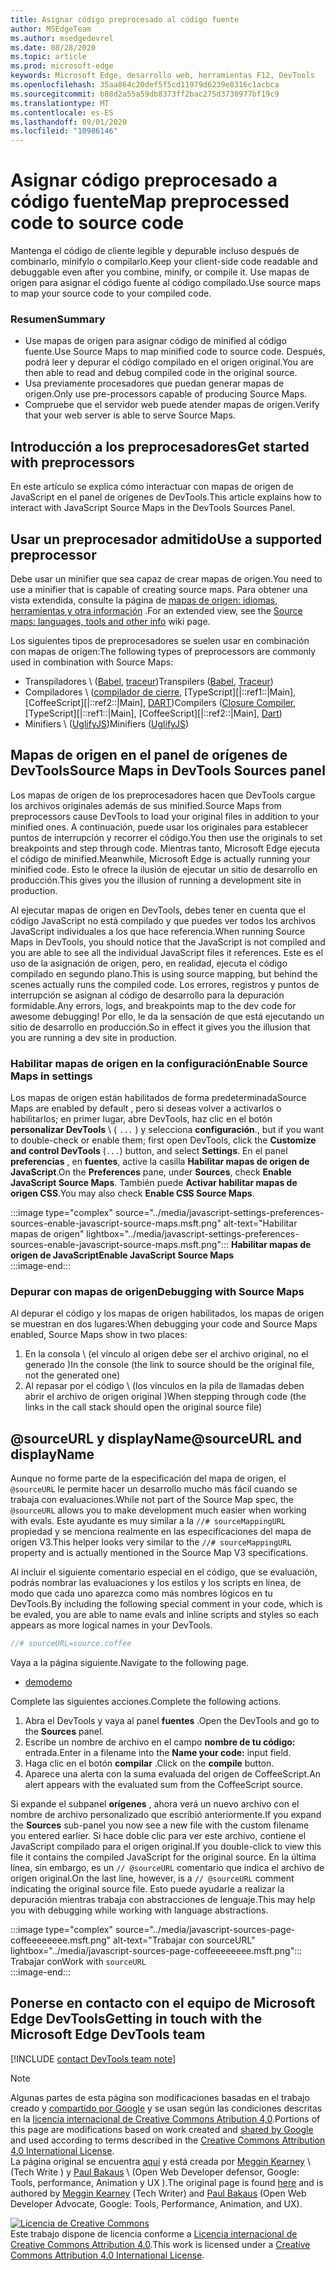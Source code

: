 ```yaml
---
title: Asignar código preprocesado al código fuente
author: MSEdgeTeam
ms.author: msedgedevrel
ms.date: 08/28/2020
ms.topic: article
ms.prod: microsoft-edge
keywords: Microsoft Edge, desarrollo web, herramientas F12, DevTools
ms.openlocfilehash: 35aa864c20def5f5cd11979d6239e8316c1acbca
ms.sourcegitcommit: b88d2a55a59db8373ff2bac275d3730977bf19c9
ms.translationtype: MT
ms.contentlocale: es-ES
ms.lasthandoff: 09/01/2020
ms.locfileid: "10986146"
---
```

<!-- Copyright Meggin Kearney and Paul Bakaus

   Licensed under the Apache License, Version 2.0 (the "License");
   you may not use this file except in compliance with the License.
   You may obtain a copy of the License at

       https://www.apache.org/licenses/LICENSE-2.0

   Unless required by applicable law or agreed to in writing, software
   distributed under the License is distributed on an "AS IS" BASIS,
   WITHOUT WARRANTIES OR CONDITIONS OF ANY KIND, either express or implied.
   See the License for the specific language governing permissions and
   limitations under the License.  -->  

# <span data-ttu-id="3040e-103">Asignar código preprocesado a código fuente</span><span class="sxs-lookup"><span data-stu-id="3040e-103">Map preprocessed code to source code</span></span>  

<span data-ttu-id="3040e-104">Mantenga el código de cliente legible y depurable incluso después de combinarlo, minifylo o compilarlo.</span><span class="sxs-lookup"><span data-stu-id="3040e-104">Keep your client-side code readable and debuggable even after you combine, minify, or compile it.</span></span>  <span data-ttu-id="3040e-105">Use mapas de origen para asignar el código fuente al código compilado.</span><span class="sxs-lookup"><span data-stu-id="3040e-105">Use source maps to map your source code to your compiled code.</span></span>  

### <span data-ttu-id="3040e-106">Resumen</span><span class="sxs-lookup"><span data-stu-id="3040e-106">Summary</span></span>  

*   <span data-ttu-id="3040e-107">Use mapas de origen para asignar código de minified al código fuente.</span><span class="sxs-lookup"><span data-stu-id="3040e-107">Use Source Maps to map minified code to source code.</span></span> <span data-ttu-id="3040e-108">Después, podrá leer y depurar el código compilado en el origen original.</span><span class="sxs-lookup"><span data-stu-id="3040e-108">You are then able to read and debug compiled code in the original source.</span></span>  
*   <span data-ttu-id="3040e-109">Usa previamente procesadores que puedan generar mapas de origen.</span><span class="sxs-lookup"><span data-stu-id="3040e-109">Only use pre-processors capable of producing Source Maps.</span></span>  
*   <span data-ttu-id="3040e-110">Compruebe que el servidor web puede atender mapas de origen.</span><span class="sxs-lookup"><span data-stu-id="3040e-110">Verify that your web server is able to serve Source Maps.</span></span>  
    
<!--todo: add link to preprocessors capable of producing Source Maps when section is available -->  
<!--[]: /web/tools/setup/setup-preprocessors?#supported_preprocessors ""  -->  

## <span data-ttu-id="3040e-111">Introducción a los preprocesadores</span><span class="sxs-lookup"><span data-stu-id="3040e-111">Get started with preprocessors</span></span>  

<span data-ttu-id="3040e-112">En este artículo se explica cómo interactuar con mapas de origen de JavaScript en el panel de orígenes de DevTools.</span><span class="sxs-lookup"><span data-stu-id="3040e-112">This article explains how to interact with JavaScript Source Maps in the DevTools Sources Panel.</span></span>  <!--For a first overview of what preprocessors are, how each may help, and how Source Maps work; see Set Up CSS & JS Preprocessors.  -->  

<!--todo: add link to Set Up CSS & JS Preprocessors when section is available -->  
<!--[]: /web/tools/setup/setup-preprocessors#debugging-and-editing-preprocessed-content ""  -->  

## <span data-ttu-id="3040e-113">Usar un preprocesador admitido</span><span class="sxs-lookup"><span data-stu-id="3040e-113">Use a supported preprocessor</span></span>  

<span data-ttu-id="3040e-114">Debe usar un minifier que sea capaz de crear mapas de origen.</span><span class="sxs-lookup"><span data-stu-id="3040e-114">You need to use a minifier that is capable of creating source maps.</span></span>  <!--For the most popular options, see the preprocessor support section.  -->  <span data-ttu-id="3040e-115">Para obtener una vista extendida, consulte la página de [mapas de origen: idiomas, herramientas y otra información][GitHubWikiSourceMapsLanguagesTools] .</span><span class="sxs-lookup"><span data-stu-id="3040e-115">For an extended view, see the [Source maps: languages, tools and other info][GitHubWikiSourceMapsLanguagesTools] wiki page.</span></span>  

<!--todo: add link to see the preprocessor support section when section is available -->  
<!--[]: /web/tools/setup/setup-preprocessors?#supported_preprocessors ""  -->  

<span data-ttu-id="3040e-116">Los siguientes tipos de preprocesadores se suelen usar en combinación con mapas de origen:</span><span class="sxs-lookup"><span data-stu-id="3040e-116">The following types of preprocessors are commonly used in combination with Source Maps:</span></span>  

*   <span data-ttu-id="3040e-117">Transpiladores \ ([Babel][BabelJS], [traceur][GitHubWikiGoogleTraceurCompiler]\)</span><span class="sxs-lookup"><span data-stu-id="3040e-117">Transpilers \([Babel][BabelJS], [Traceur][GitHubWikiGoogleTraceurCompiler]\)</span></span>  
*   <span data-ttu-id="3040e-118">Compiladores \ ([compilador de cierre][GitHubGoogleClosureCompiler], [TypeScript][|::ref1::|Main], [CoffeeScript][|::ref2::|Main], [DART][DartMain]\)</span><span class="sxs-lookup"><span data-stu-id="3040e-118">Compilers \([Closure Compiler][GitHubGoogleClosureCompiler], [TypeScript][|::ref1::|Main], [CoffeeScript][|::ref2::|Main], [Dart][DartMain]\)</span></span>  
*   <span data-ttu-id="3040e-119">Minifiers \ ([UglifyJS][GitHubMishooUglifyJS]\)</span><span class="sxs-lookup"><span data-stu-id="3040e-119">Minifiers \([UglifyJS][GitHubMishooUglifyJS]\)</span></span>  
    
## <span data-ttu-id="3040e-120">Mapas de origen en el panel de orígenes de DevTools</span><span class="sxs-lookup"><span data-stu-id="3040e-120">Source Maps in DevTools Sources panel</span></span>  

<span data-ttu-id="3040e-121">Los mapas de origen de los preprocesadores hacen que DevTools cargue los archivos originales además de sus minified.</span><span class="sxs-lookup"><span data-stu-id="3040e-121">Source Maps from preprocessors cause DevTools to load your original files in addition to your minified ones.</span></span>  <span data-ttu-id="3040e-122">A continuación, puede usar los originales para establecer puntos de interrupción y recorrer el código.</span><span class="sxs-lookup"><span data-stu-id="3040e-122">You then use the originals to set breakpoints and step through code.</span></span>  <span data-ttu-id="3040e-123">Mientras tanto, Microsoft Edge ejecuta el código de minified.</span><span class="sxs-lookup"><span data-stu-id="3040e-123">Meanwhile, Microsoft Edge is actually running your minified code.</span></span> <span data-ttu-id="3040e-124">Esto le ofrece la ilusión de ejecutar un sitio de desarrollo en producción.</span><span class="sxs-lookup"><span data-stu-id="3040e-124">This gives you the illusion of running a development site in production.</span></span>  

<span data-ttu-id="3040e-125">Al ejecutar mapas de origen en DevTools, debes tener en cuenta que el código JavaScript no está compilado y que puedes ver todos los archivos JavaScript individuales a los que hace referencia.</span><span class="sxs-lookup"><span data-stu-id="3040e-125">When running Source Maps in DevTools, you should notice that the JavaScript is not compiled and you are able to see all the individual JavaScript files it references.</span></span>  <span data-ttu-id="3040e-126">Este es el uso de la asignación de origen, pero, en realidad, ejecuta el código compilado en segundo plano.</span><span class="sxs-lookup"><span data-stu-id="3040e-126">This is using source mapping, but behind the scenes actually runs the compiled code.</span></span>  <span data-ttu-id="3040e-127">Los errores, registros y puntos de interrupción se asignan al código de desarrollo para la depuración formidable.</span><span class="sxs-lookup"><span data-stu-id="3040e-127">Any errors, logs, and breakpoints map to the dev code for awesome debugging!</span></span>  <span data-ttu-id="3040e-128">Por ello, le da la sensación de que está ejecutando un sitio de desarrollo en producción.</span><span class="sxs-lookup"><span data-stu-id="3040e-128">So in effect it gives you the illusion that you are running a dev site in production.</span></span>  

### <span data-ttu-id="3040e-129">Habilitar mapas de origen en la configuración</span><span class="sxs-lookup"><span data-stu-id="3040e-129">Enable Source Maps in settings</span></span>  

<span data-ttu-id="3040e-130">Los mapas de origen están habilitados de forma predeterminada</span><span class="sxs-lookup"><span data-stu-id="3040e-130">Source Maps are enabled by default</span></span> <!--\(as of Microsoft Edge 39\)--><span data-ttu-id="3040e-131">, pero si deseas volver a activarlos o habilitarlos; en primer lugar, abre DevTools, haz clic en el botón **personalizar DevTools** \ ( `...` \) y selecciona **configuración**.</span><span class="sxs-lookup"><span data-stu-id="3040e-131">, but if you want to double-check or enable them; first open DevTools, click the **Customize and control DevTools** \(`...`\) button, and select **Settings**.</span></span>  <span data-ttu-id="3040e-132">En el panel **preferencias** , en **fuentes**, active la casilla **Habilitar mapas de origen de JavaScript**.</span><span class="sxs-lookup"><span data-stu-id="3040e-132">On the **Preferences** pane, under **Sources**, check **Enable JavaScript Source Maps**.</span></span>  <span data-ttu-id="3040e-133">También puede **Activar habilitar mapas de origen CSS**.</span><span class="sxs-lookup"><span data-stu-id="3040e-133">You may also check **Enable CSS Source Maps**.</span></span>  

:::image type="complex" source="../media/javascript-settings-preferences-sources-enable-javascript-source-maps.msft.png" alt-text="Habilitar mapas de origen" lightbox="../media/javascript-settings-preferences-sources-enable-javascript-source-maps.msft.png":::
   **<span data-ttu-id="3040e-135">Habilitar mapas de origen de JavaScript</span><span class="sxs-lookup"><span data-stu-id="3040e-135">Enable JavaScript Source Maps</span></span>**  
:::image-end:::  

### <span data-ttu-id="3040e-136">Depurar con mapas de origen</span><span class="sxs-lookup"><span data-stu-id="3040e-136">Debugging with Source Maps</span></span>  

<span data-ttu-id="3040e-137">Al depurar el código y los mapas de origen habilitados, los mapas de origen se muestran en dos lugares:</span><span class="sxs-lookup"><span data-stu-id="3040e-137">When debugging your code and Source Maps enabled, Source Maps show in two places:</span></span>  

1.  <span data-ttu-id="3040e-138">En la consola \ (el vínculo al origen debe ser el archivo original, no el generado \)</span><span class="sxs-lookup"><span data-stu-id="3040e-138">In the console \(the link to source should be the original file, not the generated one\)</span></span>  
1.  <span data-ttu-id="3040e-139">Al repasar por el código \ (los vínculos en la pila de llamadas deben abrir el archivo de origen original \)</span><span class="sxs-lookup"><span data-stu-id="3040e-139">When stepping through code \(the links in the call stack should open the original source file\)</span></span>  
    
<!--todo: add link to debugging your code when section is available -->  
<!--[DebugBreakpointsStepCode]: ../debug/breakpoints/step-code.md ""  -->  

## <span data-ttu-id="3040e-140">@sourceURL y displayName</span><span class="sxs-lookup"><span data-stu-id="3040e-140">@sourceURL and displayName</span></span>  

<span data-ttu-id="3040e-141">Aunque no forme parte de la especificación del mapa de origen, el `@sourceURL` le permite hacer un desarrollo mucho más fácil cuando se trabaja con evaluaciones.</span><span class="sxs-lookup"><span data-stu-id="3040e-141">While not part of the Source Map spec, the `@sourceURL` allows you to make development much easier when working with evals.</span></span>  <span data-ttu-id="3040e-142">Este ayudante es muy similar a la `//# sourceMappingURL` propiedad y se menciona realmente en las especificaciones del mapa de origen V3.</span><span class="sxs-lookup"><span data-stu-id="3040e-142">This helper looks very similar to the `//# sourceMappingURL` property and is actually mentioned in the Source Map V3 specifications.</span></span>  

<span data-ttu-id="3040e-143">Al incluir el siguiente comentario especial en el código, que se evaluación, podrás nombrar las evaluaciones y los estilos y los scripts en línea, de modo que cada uno aparezca como más nombres lógicos en tu DevTools.</span><span class="sxs-lookup"><span data-stu-id="3040e-143">By including the following special comment in your code, which is be evaled, you are able to name evals and inline scripts and styles so each appears as more logical names in your DevTools.</span></span>  

```javascript
//# sourceURL=source.coffee
```  

<span data-ttu-id="3040e-144">Vaya a la página siguiente.</span><span class="sxs-lookup"><span data-stu-id="3040e-144">Navigate to the following page.</span></span>  

*   [<span data-ttu-id="3040e-145">demo</span><span class="sxs-lookup"><span data-stu-id="3040e-145">demo</span></span>][CssNinjaDemoSourceMapping]

<span data-ttu-id="3040e-146">Complete las siguientes acciones.</span><span class="sxs-lookup"><span data-stu-id="3040e-146">Complete the following actions.</span></span>  

1.  <span data-ttu-id="3040e-147">Abra el DevTools y vaya al panel **fuentes** .</span><span class="sxs-lookup"><span data-stu-id="3040e-147">Open the DevTools and go to the **Sources** panel.</span></span>  
1.  <span data-ttu-id="3040e-148">Escribe un nombre de archivo en el campo **nombre de tu código:** entrada.</span><span class="sxs-lookup"><span data-stu-id="3040e-148">Enter in a filename into the **Name your code:** input field.</span></span>  
1.  <span data-ttu-id="3040e-149">Haga clic en el botón **compilar** .</span><span class="sxs-lookup"><span data-stu-id="3040e-149">Click on the **compile** button.</span></span>  
1.  <span data-ttu-id="3040e-150">Aparece una alerta con la suma evaluada del origen de CoffeeScript.</span><span class="sxs-lookup"><span data-stu-id="3040e-150">An alert appears with the evaluated sum from the CoffeeScript source.</span></span>  
    
<span data-ttu-id="3040e-151">Si expande el subpanel **orígenes** , ahora verá un nuevo archivo con el nombre de archivo personalizado que escribió anteriormente.</span><span class="sxs-lookup"><span data-stu-id="3040e-151">If you expand the **Sources** sub-panel you now see a new file with the custom filename you entered earlier.</span></span>  <span data-ttu-id="3040e-152">Si hace doble clic para ver este archivo, contiene el JavaScript compilado para el origen original.</span><span class="sxs-lookup"><span data-stu-id="3040e-152">If you double-click to view this file it contains the compiled JavaScript for the original source.</span></span>  <span data-ttu-id="3040e-153">En la última línea, sin embargo, es un `// @sourceURL` comentario que indica el archivo de origen original.</span><span class="sxs-lookup"><span data-stu-id="3040e-153">On the last line, however, is a `// @sourceURL` comment indicating the original source file.</span></span>  <span data-ttu-id="3040e-154">Esto puede ayudarle a realizar la depuración mientras trabaja con abstracciones de lenguaje.</span><span class="sxs-lookup"><span data-stu-id="3040e-154">This may help you with debugging while working with language abstractions.</span></span>  

:::image type="complex" source="../media/javascript-sources-page-coffeeeeeeee.msft.png" alt-text="Trabajar con sourceURL" lightbox="../media/javascript-sources-page-coffeeeeeeee.msft.png":::
   <span data-ttu-id="3040e-156">Trabajar con</span><span class="sxs-lookup"><span data-stu-id="3040e-156">Work with</span></span> `sourceURL`  
:::image-end:::  

## <span data-ttu-id="3040e-157">Ponerse en contacto con el equipo de Microsoft Edge DevTools</span><span class="sxs-lookup"><span data-stu-id="3040e-157">Getting in touch with the Microsoft Edge DevTools team</span></span>

[!INCLUDE [contact DevTools team note](../includes/contact-devtools-team-note.md)]  

<!-- links -->  

[BabelJS]: https://babeljs.io "Babel es un compilador de JavaScript"  

[CoffeeScriptMain]: https://coffeescript.org "CoffeeScript"  

[CssNinjaDemoSourceMapping]: https://www.thecssninja.com/demo/source_mapping/compile.html "Un ejemplo sencillo de nombre de evaluación de//# sourceURL"  

[DartMain]: https://www.dartlang.org "Lenguaje de programación DART"  

[GitHubGoogleClosureCompiler]: https://github.com/google/closure-compiler "Google/cierre-compilador | GitHub"  

[GitHubMishooUglifyJS]: https://github.com/mishoo/UglifyJS "mishoo/UglifyJS | GitHub"  

[GitHubWikiSourceMapsLanguagesTools]: https://github.com/ryanseddon/source-map/wiki/Source-maps:-languages,-tools-and-other-info "Mapas de origen: idiomas, herramientas y otra información | Wiki de GitHub"  

[GitHubWikiGoogleTraceurCompiler]: https://github.com/google/traceur-compiler/wiki/Getting-Started "Introducción-Google/traceur-Compiler | Wiki de GitHub"  

[TypeScriptMain]: https://www.typescriptlang.org "TypeScript"  

> [!NOTE]
> <span data-ttu-id="3040e-167">Algunas partes de esta página son modificaciones basadas en el trabajo creado y [compartido por Google][GoogleSitePolicies] y se usan según las condiciones descritas en la [licencia internacional de Creative Commons Atribution 4,0][CCA4IL].</span><span class="sxs-lookup"><span data-stu-id="3040e-167">Portions of this page are modifications based on work created and [shared by Google][GoogleSitePolicies] and used according to terms described in the [Creative Commons Attribution 4.0 International License][CCA4IL].</span></span>  
> <span data-ttu-id="3040e-168">La página original se encuentra [aquí](https://developers.google.com/web/tools/chrome-devtools/javascript/source-maps) y está creada por [Meggin Kearney][MegginKearney] \ (Tech Write \) y [Paul Bakaus][PaulBakaus] \ (Open Web Developer defensor, Google: Tools, performance, Animation y UX \).</span><span class="sxs-lookup"><span data-stu-id="3040e-168">The original page is found [here](https://developers.google.com/web/tools/chrome-devtools/javascript/source-maps) and is authored by [Meggin Kearney][MegginKearney] \(Tech Writer\) and [Paul Bakaus][PaulBakaus] \(Open Web Developer Advocate, Google: Tools, Performance, Animation, and UX\).</span></span>  

[![Licencia de Creative Commons][CCby4Image]][CCA4IL]  
<span data-ttu-id="3040e-170">Este trabajo dispone de licencia conforme a [Licencia internacional de Creative Commons Attribution 4.0][CCA4IL].</span><span class="sxs-lookup"><span data-stu-id="3040e-170">This work is licensed under a [Creative Commons Attribution 4.0 International License][CCA4IL].</span></span>  

[CCA4IL]: https://creativecommons.org/licenses/by/4.0  
[CCby4Image]: https://i.creativecommons.org/l/by/4.0/88x31.png  
[GoogleSitePolicies]: https://developers.google.com/terms/site-policies  
[KayceBasques]: https://developers.google.com/web/resources/contributors/kaycebasques  
[MegginKearney]: https://developers.google.com/web/resources/contributors/megginkearney  
[PaulBakaus]: https://developers.google.com/web/resources/contributors/pbakaus  
